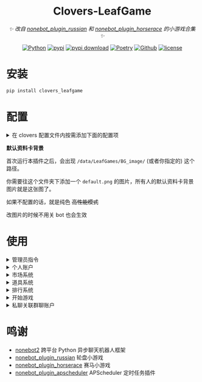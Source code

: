 <!-- markdownlint-disable MD031 MD033 MD036 MD041 -->
<div align="center">

# Clovers-LeafGame

_✨ 改自 [nonebot_plugin_russian](https://github.com/HibiKier/nonebot_plugin_russian) 和 [nonebot_plugin_horserace](https://github.com/shinianj/nonebot_plugin_horserace) 的小游戏合集 ✨_

[![Python](https://img.shields.io/badge/Python-3.12+-blue.svg)](https://www.python.org/)
[![pypi](https://img.shields.io/pypi/v/clovers_leafgame.svg)](https://pypi.python.org/pypi/clovers_leafgame)
[![pypi download](https://img.shields.io/pypi/dm/clovers_leafgame)](https://pypi.python.org/pypi/clovers_leafgame)
[![Poetry](https://img.shields.io/endpoint?url=https://python-poetry.org/badge/v0.json)](https://python-poetry.org/)
[![Github](https://img.shields.io/badge/GitHub-Clovers-00CC33?logo=github)](https://github.com/clovers-project/clovers)
[![license](https://img.shields.io/github/license/clovers-project/clovers-leafgame.svg)](./LICENSE)

</div>

# 安装

```bash
pip install clovers_leafgame
```

# 配置

<details>

<summary>在 clovers 配置文件内按需添加下面的配置项</summary>

```toml
[clovers_leafgame]
# 主路径
main_path = "D:\\linbot\\LiteGames"
# 默认显示字体
fontname = "simsun"
# 默认备用字体
fallback_fonts = [ "Arial", "Tahoma", "Microsoft YaHei", "Segoe UI", "Segoe UI Emoji", "Segoe UI Symbol", "Helvetica Neue", "PingFang SC", "Hiragino Sans GB", "Source Han Sans SC", "Noto Sans SC", "Noto Sans CJK JP", "WenQuanYi Micro Hei", "Apple Color Emoji", "Noto Color Emoji",]

["clovers_leafgame.modules.account"]
# 每日签到的范围
sign_gold = [ 200, 500,]
# 标记字符串（不要动）
clovers_marking = "ＬＵＣＫＹ ＣＬＯＶＥＲ"
revolution_marking = " ＣＡＰＩＴＡＬＩＳＴ "
debug_marking = "  ＯＦＦＩＣＩＡＬ  "

["clovers_leafgame.modules.game"]
# 超时时间
timeout = 60
# 默认赌注
default_bet = 200

["clovers_leafgame.modules.game.horse_race"]
# 玩家人数范围
range_of_player_numbers = [ 2, 8,]
# 跑道长度
setting_track_length = 30
# 随机位置事件，能够随机到的跑道范围
random_move_range = [ 0, 0.8,]
# 每回合基础移动范围
base_move_range = [ 1, 3,]
# 事件概率
event_randvalue = 450

["clovers_leafgame.modules.market"]
# 重置冷却时间，设置为0禁用发起重置
revolt_cd = 28800
# 重置的基尼系数
revolt_gini = 0.68
# 重置签到的范围
revolt_gold = [ 1000, 2000,]
# 注册公司金币数
company_public_gold = 20000

["clovers_leafgame.modules.prop"]
# 抽卡所需金币
gacha_gold = 50
# 礼包金币范围
packet_gold = [ 200, 2000,]
# 幸运硬币赌注范围
luckey_coin = [ 2000, 100000,]
```

</details>

**默认资料卡背景**

首次运行本插件之后，会出现 `/data/LeafGames/BG_image/` (或者你指定的) 这个路径。

你需要往这个文件夹下添加一个 `default.png` 的图片，所有人的默认资料卡背景图片就是这张图了。

如果不配置的话，就是纯色 ~~高性能模式~~

改图片的时候不用关 bot 也会生效

# 使用

<details>
  
<summary>管理员指令</summary>

`获取 【道具名】 【数量】`

获取相应数量的道具

`冻结资产@someone`

查封 at 的群友的全部资产。

由于游戏市场机制过于简单导致运营时间长了以后会出现金币数量离谱的玩家

如果金币持有量过于离谱，可以使用`冻结资产`查封。

`继承群账户 【被继承群】 -> 【继承群】`

把群被继承群全部的资产转移到继承群

`数据验证`

修复存档数据

`保存数据`

在关 bot 前需要保存数据，不然会回档到上次自动保存的时间点

`刷新每日`

刷新每日签到，补贴，金币转移上限，所有人时效道具的剩余时间-1

`数据备份`

备份游戏数据文件

`刷新市场`

刷新一次市场波动模拟

</details>

<details>
  
<summary>个人账户</summary>

`设置背景 【图片】 【蒙版类型】`

两个参数都是可选参数。

蒙版类型：默认，高斯模糊，透明，html 颜色代码（支持透明度）

设置我的资料卡显示的背景图片和蒙版类型。

`删除背景`

将资料卡显示的背景图片设置为默认

`金币签到`

玩家每日可签到一次，每日 0 点刷新。

`发红包 【金额】 @someone`

给 at 的用户发金币

`送道具 【道具名】 【道具数量】 @someone`

给 at 的用户送指定数量的道具（可以不填道具数量，默认为 1）。可以送路灯挂件牌，道具名：路灯挂件标记。

`【道具名】查询`

查看自己的道具数量，如`金币查询`，`钻石查询`

`我的资料卡`

查看个人账户详细资料

`我的道具【详情】`

参数可选。

查看自己的道具列表

`股票查询`

查看自己的股票以及报价

`群金库查看`

查看本群公有道具和股票。

`群金库存 【道具名或股票名】 【数量】`

向群金库里面存入相应数量的道具或股票。

`群金库取 【道具名或股票名】 【数量】`

从群金库里面取出相应数量的道具或股票，需要管理员以上权限。

`群资料卡`

查看本群的详细信息

</details>

<details>

<summary>市场系统</summary>

`发起重置`

按比例清空前十名的金币，第一名进入路灯挂件榜。公司等级+1。

`重置签到`

每次重置后可领取一次，当群内的基尼系数大于设定值可发起重置，重置后可进行一次重置签到。

每日刷新有几率刷新重置签到。

`金币转移 【公司名】 【金额】`

跨群转移金币到目标账户，如果金额为负数则是从目标账户跨群转移金币到本群账户

`金币转入 【金额】`

从个人账户向本群转入金币，如果金额为负数则是从本群向个人账户转入金币

个人账户的金币为标准金币，汇率等于 1 级公司金币

`市场注册 【公司名】 @bot`

权限：[群主，管理员，超管]

当本群符合市场注册条件时，可以使用此指令把此群号注册到市场。

`公司重命名 【公司名】 @bot`

权限：[群主，管理员，超管]

修改本公司在市场上的注册名称

`市场信息 公司名`

查看指定公司的详细信息

`市场信息`

查看市场上所有公司的简略信息

`购买 【公司名】 【数量】 【最高单价】`

<details>

<summary>购买指定公司的股票</summary>

公司名和数量必须指定。

购买公司的股票时你的金币会同时补充为公司的资产。

所以大量`购买`某公司股票会使该公司股价明显上涨。同样，大量`结算`某公司股票会使该公司股价明显下跌。

`最高单价`为购买时限制的最高单价

例：

假如文文日报社 10 金币 1 股。

发送指令 `购买 文文日报社 2000` 购买 2000 股该公司股票。

假设购买之后，文文日报社上涨到 15 金币 1 股。

如果发送指令 `购买 文文日报社 2000 12`

那么购买的股票数可能会小于 2000 股，因为`最高单价`参数在 文文日报社 股价为 12 金币时停止继续购买。

</details>

`出售 【公司名】 【数量】 【报价】`

<details>

<summary>结算指定公司的股票</summary>

公司名和数量必须指定。

结算公司的股票时公司的金币会同时减少。

所以大量`结算`某公司股票会使该公司股价明显下跌。

当指定报价时，如果当前市场报价高于指定报价才会出售。

不指定报价时，下次市场刷新会按照自动价格全部出售

</details>

</details>

<details>
  
<summary>道具系统</summary>

`@bot【N】连抽卡` `@bot【N】连`

抽取指定数量的道具，在私聊抽卡不用 at。

`使用道具 【道具名】 【数量】 【其他参数】`

只有道具名是必选参数，数量默认为 1

部分道具可使用，可以用此指令使用道具。

如果在数量位置的参数不可格式化为数字，数量会被指定为 1，在数量位置的参数会进入其他参数。

道具有全局道具，群内道具，永久道具，时效道具。

[道具效果](https://github.com/KarisAya/clovers_leafgame/blob/master/clovers_leafgame/modules/prop/props_library.json)

**临时维护凭证**

_使用 exec 执行代码字符串_

**空气礼包**

_每种空气各获得一个_

**随机红包**

_打开后可以获得随机金币。_

**重开券**

_重置自己的本群账户_

**幸运硬币**

_需要数量参数，有 50%的概率获得金币，50%的概率失去金币。_

**超级幸运硬币**

_有 50%的概率金币翻倍，50%的概率金币清零。没有上限_

**道具兑换券**

_群内道具,永久道具_

_兑换任意一个非特殊道具，使用此道具不需要持有本道具。_

_使用道具时，优先扣除道具库存，超出库存的数量用金币补充，每个 50 次抽卡所需金币。_

_需要指定其它参数为道具名_

_使用方法：_

_`使用道具 道具兑换券 超级幸运硬币` 兑换一个超级幸运硬币_

_`使用道具 道具兑换券 10 超级幸运硬币` 兑换 10 个超级幸运硬币_

**绯红迷雾之书**

_把你的个人数据回溯到到任意时间节点。可回溯的时间节点有多少取决于服务器备份设置_

**恶魔轮盘**

_名下所有账户的金币与股票净值翻 10 倍，或清空。_

</details>

<details>
  
<summary>排行系统</summary>

`【道具名或排名标题】排行`

查看本群玩家在本群持有道具的数量（或排名数据）排行

如 `金币排行` 查看本群金币数排行

`【道具名或排名标题】总排行`

查看所有玩家的全部账户的道具总数量（或排名数据）排行

如果指定的道具名是群内道具，那么计算总数时会计算道具所在群汇率

**排名标题**

`胜场`,`连胜`,`败场`,`连败`,`路灯挂件`

</details>

<details>

<summary>开始游戏</summary>

游戏可以使用道具作为赌注！

注：同一时间群内只能有一场对决

所有游戏都可以通过下方的指令发起

`发起游戏指令 【下注道具】 【下注数量】 【其它参数】@someone`

发起游戏指令的所有参数都可忽略

`下注道具` 默认为金币

`下注数量` 默认为 0

`其它参数` 默认为空。如果想要给其它参数传入一个可以被格式化为数字的字符串，那么必须要有下注数量。

`at` 指定接受挑战对象

游戏对局可以使用如下指令处理

`接受挑战`

`拒绝挑战`

`认输`

`超时结算` （60 秒）

`游戏重置` （需要游戏对局超时）

**发起游戏指令**

<details>

<summary>俄罗斯轮盘</summary>

**发起**

`俄罗斯轮盘`

其它参数为装弹数

**进行**

`开枪 【N】`

**规则**

通过 装弹 来对其他人发起决斗，轮流开枪，直到运气不好的人先去世。

</details>

<details>

<summary>掷骰子</summary>

**发起**

`掷骰子`

**进行**

`开数`

**规则**

通过 掷骰子 来对其他人发起决斗，先手事先展示自己的组合。

后手可选择认输或继续开数，如后手开数则赌注翻倍。

先比组合，再比点数。

组合：满（5 个相同） > 串（4 个相同） > 条（3 个相同） > 两对（2 组 2 个相同） > 对（2 个相同） > 散（全不相同）

</details>

<details>

<summary>扑克对战</summary>

**发起**

`扑克对战`

**进行**

`出牌 1/2/3`

**规则**

通过 扑克对战 来对其他人对战，打出自己的手牌。当对方的血量小于 1 或者在自己回合出牌前血量>40 即可获胜。

牌库有两副共 104 张牌，当牌库没有牌了就以目前血量结算，结束游戏。

先手初始点数：HP 20 SP 0 DEF 0

后手初始点数：HP 25 SP 2 DEF 0

每回合抽三张牌，打出其中的一张作为行动牌，弃掉剩余手牌。**特别注意：防御牌作为行动牌是攻击**

之后对方摇一个 20 面骰子，如果点数小于对方 SP 则从牌库翻出一张牌作为技能牌打出，按照技能牌点数扣除对方 SP 点。

| 花色 | 描述 | 行动牌效果 | 技能牌效果 |
| ---- | ---- | ---------- | ---------- |
| 黑桃 | 防御 | 打出攻击   | 增加 DEF   |
| 红桃 | 生命 | 恢复 HP    | 恢复 HP    |
| 梅花 | 技能 | 主动技能   | 增加 SP    |
| 方片 | 攻击 | 打出攻击   | 打出反击   |

主动技能：摇一个 20 面骰子，如果点数小于自身 SP 则把剩余两张手牌作为技能牌全部打出，按照技能牌点数扣除自身 SP 点

ACE 技能：摇一个 6 面骰子，把打出的 ACE 牌点替换成摇出的点数，再把三张手牌全部作为技能牌打出，按照技能牌点数扣除自身 SP 点

</details>

<details>

<summary>同花顺</summary>

**发起**

`同花顺` `梭哈`

其它参数为等级 1-5，默认为 1，和手牌的大小相关。

**进行**

`看牌`

在开牌前可以确认自己的手牌。可私聊看牌（需要添加 bot 好友）

`开牌`

**规则**

通过 同花顺 来对其他人对战，先手看牌开牌，后手看牌开牌，直到一方认输或点数大的获胜。

组合：同花顺 > 四条 > 葫芦 > 同花 > 顺子 > 三条 > 两对 > 一对 > 散牌

花色：黑桃 > 红桃 > 梅花 > 方片

</details>

<details>

<summary>21点</summary>

**发起**

`21点`

对战双方需要添加 bot 好友

**进行**

`抽牌`

抽一张牌

`停牌`

停止抽牌

`双倍下注`

抽一张牌并停牌，赌注翻倍。

**规则**

通过 21 点 来对其他人对战，手牌点数大的获胜。

游戏中点数超过 21 会直接失败。

</details>

<details>

<summary>西部对战</summary>

**发起**

`西部对战 金额 at`

对战双方需要添加 bot 好友

**进行（私聊 bot）**

`装弹` `开枪` `闪避` `闪枪` `预判开枪`

**规则**

双方私聊 bot 本轮的行动

双方初始 1 发子弹，装弹上限为 6 发子弹（6 发可以继续装弹，但是子弹数不会再增加了）。

如果双方同时`开枪`，那么子弹会发生碰撞。本轮平局

`装弹` 在 **初始位置** 行动，剩余子弹数+1。会被 `开枪` `闪枪` 击杀

`闪避` 去 **闪避位置** ，不会消耗子弹。会被 `预判开枪` 击杀

`开枪` 在 **初始位置** 行动，打对方 **初始位置** ，剩余子弹数-1 击杀 `装弹` `预判开枪`

`闪枪` 去 **闪避位置** ，打对方 **初始位置** ，剩余子弹数-1 击杀 `装弹` `开枪`

`预判开枪` 在 **初始位置** 行动，打对方 **闪避位置** ，剩余子弹数-1 击杀 `闪避` `闪枪`

注：预判开枪不会与闪枪发生子弹碰撞，因为预判开枪速度比闪避开枪速度快。

</details>

<details>

<summary>恶魔轮盘</summary>

**发起**

`恶魔轮盘`

**进行**

`向对方开枪`,`向自己开枪`

如果向自己开枪是空弹，那么下一回合仍是自己行动。

`使用道具 道具名`

开枪前可以使用道具。

需要注意的是使用肾上腺素时需要同时指定对方道具

例如 `使用道具 肾上腺素 手铐` 这样就会使用对方的手铐

如果不指定道具或指定了对方没有的道具你会使用失败（肾上腺素仍会扣除）

**规则**

参考 [buckshot roulette](https://store.steampowered.com/app/2835570/_/) 规则

一些修改：

在子弹打光之后的下一回合会同时清空双方 buff 并切换玩家，而不是闲家回合

手铐可以永动

新增了道具 箱子 可以给两个人各刷一个道具

**发起**

`天国骰子 金额 at`

**进行**

`123456 继续`，`123456 结束`

**规则**

参考 [天国拯救 2](https://kingdomcomerpg.com/) 内无徽章骰子的规则

</details>

<details>

<summary>赛马小游戏</summary>

~~抄~~改自 [nonebot_plugin_horserace](https://github.com/shinianj/nonebot_plugin_horserace)

~~发言复刻~~ 请不要在使用此插件时出现报错去找原作者（冲我来，发 issue，我已经准备好赴死了）

`赛马创建`

第一位玩家发起活动

`赛马加入 你的马儿名称`

花费报名费，加入你的赛马

`赛马开始`

如果有足够的人加入了游戏，那么可以通过本指令开始游戏

`赛马暂停`

暂停本群的赛马，稍后可以用`赛马开始`继续游戏

**自定义事件包方式**

详细信息请参考：

[事件添加相关.txt](https://github.com/shinianj/nonebot_plugin_horserace/blob/main/%E4%BA%8B%E4%BB%B6%E6%B7%BB%E5%8A%A0%E7%9B%B8%E5%85%B3.txt)

[事件详细模板.txt](https://github.com/shinianj/nonebot_plugin_horserace/blob/main/%E4%BA%8B%E4%BB%B6%E8%AF%A6%E7%BB%86%E6%A8%A1%E6%9D%BF.txt)

写完的 json 文件放入 events/horserace 文件夹中就能跑了（除非你写错了，在加载事件时会失败，但不会影响其他事件加载也不会让你的 bot 崩了）

</details>

<details>

<summary>堡垒战</summary>

待补充

</details>

</details>

<details>

<summary>私聊关联群聊账户</summary>

可以在私聊签到、抽卡、使用道具、查看我的金币/道具/资料卡、查看排行，购买或结算股票，以及进行游戏等操作。

不过你直接去的话大概会提示关未联群聊账户（

连接账户的方法

1. 在群里发送`@bot关联账户`私聊账户就会关联到本群里
2. 私聊发送`关联账户`再根据提示输入群号私聊账户就会关联到群号所指的群
3. 进行游戏时账户会连接到游戏正在进行的群。

**如果你正在一场游戏中,然后把账户关联到别的群了，那么你会找不到对局。**

**请不要在游戏中修改关联的账户，如果不慎修改还想继续本场对局的话，那么请关联到对局所在的群。**

**请不要同时在多个群进行游戏，如果非要在多个群进行游戏，那么请注意发送游戏进行的指令之前账户是否关联到了对局所在的群。**

</details>

# 鸣谢

- [nonebot2](https://github.com/nonebot/nonebot2) 跨平台 Python 异步聊天机器人框架
- [nonebot_plugin_russian](https://github.com/HibiKier/nonebot_plugin_russian) 轮盘小游戏
- [nonebot_plugin_horserace](https://github.com/shinianj/nonebot_plugin_horserace) 赛马小游戏
- [nonebot_plugin_apscheduler](https://github.com/nonebot/plugin-apscheduler) APScheduler 定时任务插件
